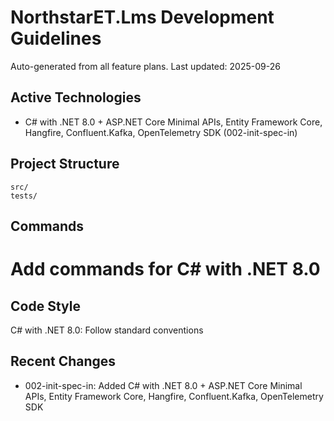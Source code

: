 # NorthstarET.Lms Development Guidelines

Auto-generated from all feature plans. Last updated: 2025-09-26

## Active Technologies
- C# with .NET 8.0 + ASP.NET Core Minimal APIs, Entity Framework Core, Hangfire, Confluent.Kafka, OpenTelemetry SDK (002-init-spec-in)

## Project Structure
```
src/
tests/
```

## Commands
# Add commands for C# with .NET 8.0

## Code Style
C# with .NET 8.0: Follow standard conventions

## Recent Changes
- 002-init-spec-in: Added C# with .NET 8.0 + ASP.NET Core Minimal APIs, Entity Framework Core, Hangfire, Confluent.Kafka, OpenTelemetry SDK

<!-- MANUAL ADDITIONS START -->
<!-- MANUAL ADDITIONS END -->